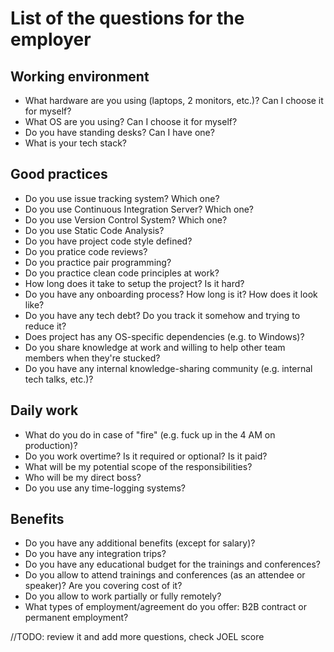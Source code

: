 List of the questions for the employer
======================================

## Working environment
- What hardware are you using (laptops, 2 monitors, etc.)? Can I choose it for myself?
- What OS are you using? Can I choose it for myself?
- Do you have standing desks? Can I have one?
- What is your tech stack?

## Good practices
- Do you use issue tracking system? Which one?
- Do you use Continuous Integration Server? Which one?
- Do you use Version Control System? Which one?
- Do you use Static Code Analysis?
- Do you have project code style defined?
- Do you pratice code reviews?
- Do you practice pair programming?
- Do you practice clean code principles at work?
- How long does it take to setup the project? Is it hard?
- Do you have any onboarding process? How long is it? How does it look like?
- Do you have any tech debt? Do you track it somehow and trying to reduce it?
- Does project has any OS-specific dependencies (e.g. to Windows)?
- Do you share knowledge at work and willing to help other team members when they're stucked?
- Do you have any internal knowledge-sharing community (e.g. internal tech talks, etc.)?

## Daily work
- What do you do in case of "fire" (e.g. fuck up in the 4 AM on production)?
- Do you work overtime? Is it required or optional? Is it paid?
- What will be my potential scope of the responsibilities?
- Who will be my direct boss?
- Do you use any time-logging systems?

## Benefits
- Do you have any additional benefits (except for salary)?
- Do you have any integration trips?
- Do you have any educational budget for the trainings and conferences?
- Do you allow to attend trainings and conferences (as an attendee or speaker)? Are you covering cost of it?
- Do you allow to work partially or fully remotely?
- What types of employment/agreement do you offer: B2B contract or permanent employment?

//TODO: review it and add more questions, check JOEL score
